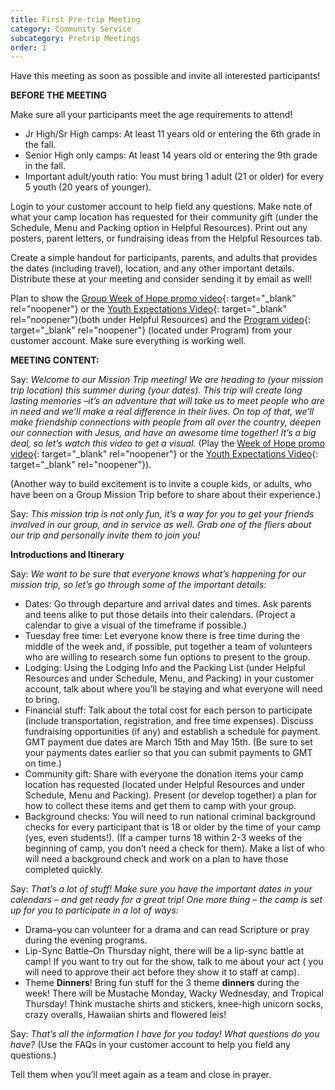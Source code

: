 ```yaml
---
title: First Pre-trip Meeting
category: Community Service
subcategory: Pretrip Meetings
order: 1
---
```


Have this meeting as soon as possible and invite all interested participants\!

**BEFORE THE MEETING**

Make sure all your participants meet the age requirements to attend\!

* Jr High/Sr High camps: At least 11 years old or entering the 6th grade in the fall.
* Senior High only camps: At least 14 years old or entering the 9th grade in the fall.
* Important adult/youth ratio: You must bring 1 adult (21 or older) for every 5 youth (20 years of younger).

Login to your customer account to help field any questions. Make note of what your camp location has requested for their community gift (under the Schedule, Menu and Packing option in Helpful Resources). Print out any posters, parent letters, or fundraising ideas from the Helpful Resources tab.

Create a simple handout for participants, parents, and adults that provides the dates (including travel), location, and any other important details. Distribute these at your meeting and consider sending it by email as well\!

Plan to show the [Group Week of Hope promo video](https://youtu.be/Oi-FcAsrr8g){: target="_blank" rel="noopener"} or the [Youth Expectations Video](https://vimeo.com/300595208){: target="_blank" rel="noopener"}(both under Helpful Resources) and the [Program video](https://vimeo.com/392103477){: target="_blank" rel="noopener"} (located under Program) from your customer account. Make sure everything is working well.&nbsp;

**MEETING CONTENT:**

Say: *Welcome to our Mission Trip meeting\! We are heading to (your mission trip location) this summer during (your dates). This trip will create long lasting memories –it’s an adventure that will take us to meet people who are in need and we’ll make a real difference in their lives. On top of that, we’ll make friendship connections with people from all over the country, deepen our connection with Jesus, and have an awesome time together\! It’s a big deal, so let’s watch this video to get a visual.* (Play the&nbsp;[Week of Hope promo video](https://youtu.be/Oi-FcAsrr8g){: target="_blank" rel="noopener"} or the [Youth Expectations Video](https://vimeo.com/300595208){: target="_blank" rel="noopener"}).

(Another way to build excitement is to invite a couple kids, or adults, who have been on a Group Mission Trip before to share about their experience.)

Say: *This mission trip is not only fun, it’s a way for you to get your friends involved in our group, and in service as well. Grab one of the fliers about our trip and personally invite them to join you\!&nbsp;*

**Introductions and Itinerary**

Say: *We want to be sure that everyone knows what’s happening for our mission trip, so let’s go through some of the important details:*

* Dates: Go through departure and arrival dates and times. Ask parents and teens alike to put those details into their calendars. (Project a calendar to give a visual of the timeframe if possible.)
* Tuesday free time: Let everyone know there is free time during the middle of the week and, if possible, put together a team of volunteers who are willing to research some fun options to present to the group.
* Lodging: Using the Lodging Info and the Packing List (under Helpful Resources and under Schedule, Menu, and Packing) in your customer account, talk about where you’ll be staying and what everyone will need to bring.
* Financial stuff: Talk about the total cost for each person to participate (include transportation, registration, and free time expenses). Discuss fundraising opportunities (if any) and establish a schedule for payment. GMT payment due dates are March 15th and May 15th. (Be sure to set your payments dates earlier so that you can submit payments to GMT on time.)&nbsp;
* Community gift: Share with everyone the donation items your camp location has requested (located under Helpful Resources and under Schedule, Menu and Packing). Present (or develop together) a plan for how to collect these items and get them to camp with your group.&nbsp;
* Background checks: You will need to run national criminal background checks for every participant that is 18 or older by the time of your camp (yes, even students\!). (If a camper turns 18 within 2-3 weeks of the beginning of camp, you don’t need a check for them). Make a list of who will need a background check and work on a plan to have those completed quickly.&nbsp;

Say: *That’s a lot of stuff\! Make sure you have the important dates in your calendars – and get ready for a great trip\! One more thing – the camp is set up for you to participate in a lot of ways:&nbsp;*

* Drama–you can volunteer for a drama and can read Scripture or pray during the evening programs.&nbsp;
* Lip-Sync Battle–On Thursday night, there will be a lip-sync battle at camp\! If you want to try out for the show, talk to me about your act ( you will need to approve their act before they show it to staff at camp).&nbsp;
* Theme **Dinners**\! Bring fun stuff for the 3 theme **dinners** during the week\! There will be Mustache Monday, Wacky Wednesday, and Tropical Thursday\! Think mustache shirts and stickers, knee-high unicorn socks, crazy overalls, Hawaiian shirts and flowered leis\!&nbsp;

Say: *That’s all the information I have for you today\! What questions do you have?* (Use the FAQs in your customer account to help you field any questions.)

Tell them when you’ll meet again as a team and close in prayer.&nbsp;

